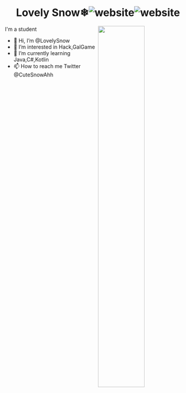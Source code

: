 <h1 align="center">Lovely Snow❄<img src="https://img.shields.io/badge/Language-Java-orange" alt="website"/><img src="https://img.shields.io/badge/Language-Rust-orange" alt="website"/></h1>  
<img align="right" width="50%" src="https://github-readme-stats.vercel.app/api?username=lovelysnow&theme=dark&show_icons=true">
I'm a student  

- 👋 Hi, I’m @LovelySnow
- 👀 I’m interested in Hack,GalGame
- 🌱 I’m currently learning Java,C#,Kotlin
- 📫 How to reach me Twitter @CuteSnowAhh

<!--

Here are some ideas to get you started:

- 🔭 I’m currently working on ...
- 🌱 I’m currently learning ...
- 👯 I’m looking to collaborate on ...
- 🤔 I’m looking for help with ...
- 💬 Ask me about ...
- 📫 How to reach me: ...
- 😄 Pronouns: ...
- ⚡ Fun fact: ...
-->
